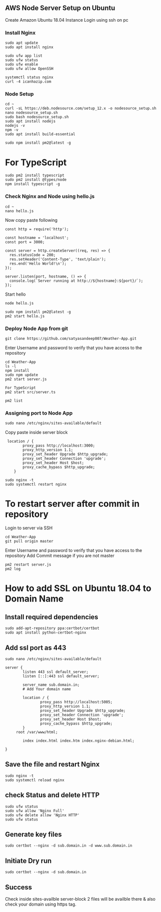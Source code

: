 ## AWS Node Server Setup on Ubuntu

Create Amazon Ubuntu 18.04 Instance
Login using ssh on pc

### Install Nginx

```
sudo apt update
sudo apt install nginx

```

```
sudo ufw app list
sudo ufw status
sudo ufw enable
sudo ufw allow OpenSSH
```

```
systemctl status nginx
curl -4 icanhazip.com

```

### Node Setup

```
cd ~
curl -sL https://deb.nodesource.com/setup_12.x -o nodesource_setup.sh
nano nodesource_setup.sh
sudo bash nodesource_setup.sh
sudo apt install nodejs
nodejs -v
npm -v
sudo apt install build-essential

sudo npm install pm2@latest -g

```

# For TypeScript

```
sudo pm2 install typescript
sudo pm2 install @types/node
npm install typescript -g
```

### Check Nginx and Node using hello.js

```
cd ~
nano hello.js
```

Now copy paste following

```
const http = require('http');

const hostname = 'localhost';
const port = 3000;

const server = http.createServer((req, res) => {
  res.statusCode = 200;
  res.setHeader('Content-Type', 'text/plain');
  res.end('Hello World!\n');
});

server.listen(port, hostname, () => {
  console.log(`Server running at http://${hostname}:${port}/`);
});

```

Start hello

```
node hello.js
```

```
sudo npm install pm2@latest -g
pm2 start hello.js

```

### Deploy Node App from git

```
git clone https://github.com/satyasandeep007/Weather-App.git
```

Enter Username and password to verify that you have access to the repository

```
cd Weather-App
ls -l
npm install
sudo npm update
pm2 start server.js
```

```
For TypeScript
pm2 start src/server.ts
```

```
pm2 list
```

### Assigning port to Node App

```
sudo nano /etc/nginx/sites-available/default
```

Copy paste inside server block

```
 location / {
        proxy_pass http://localhost:3000;
        proxy_http_version 1.1;
        proxy_set_header Upgrade $http_upgrade;
        proxy_set_header Connection 'upgrade';
        proxy_set_header Host $host;
        proxy_cache_bypass $http_upgrade;
    }
```

```
sudo nginx -t
sudo systemctl restart nginx
```

# To restart server after commit in repository

Login to server via SSH

```
cd Weather-App
git pull origin master
```

Enter Username and password to verify that you have access to the repository
Add Commit message if you are not master

```
pm2 restart server.js
pm2 log
```

# How to add SSL on Ubuntu 18.04 to Domain Name

## Install required dependencies

```
sudo add-apt-repository ppa:certbot/certbot
sudo apt install python-certbot-nginx
```

## Add ssl port as 443

```
sudo nano /etc/nginx/sites-available/default

server {
        listen 443 ssl default_server;
        listen [::]:443 ssl default_server;

        server_name sub.domain.in;
        # Add Your domain name

        location / {
                proxy_pass http://localhost:5005;
                proxy_http_version 1.1;
                proxy_set_header Upgrade $http_upgrade;
                proxy_set_header Connection 'upgrade';
                proxy_set_header Host $host;
                proxy_cache_bypass $http_upgrade;
        }
     root /var/www/html;

        index index.html index.htm index.nginx-debian.html;

}
```

## Save the file and restart Nginx

```
sudo nginx -t
sudo systemctl reload nginx
```

## check Status and delete HTTP

```
sudo ufw status
sudo ufw allow 'Nginx Full'
sudo ufw delete allow 'Nginx HTTP'
sudo ufw status
```

## Generate key files

```
sudo certbot --nginx -d sub.domain.in -d www.sub.domain.in
```

## Initiate Dry run

```
sudo certbot --nginx -d sub.domain.in
```

## Success

Check inside sites-availble server-block 2 files will be availble there & also check your domain using https tag.
